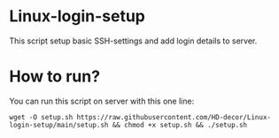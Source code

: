 # Linux-login-setup
This script setup basic SSH-settings and add login details to server. 


# How to run?
You can run this script on server with this one line:

````
wget -O setup.sh https://raw.githubusercontent.com/HD-decor/Linux-login-setup/main/setup.sh && chmod +x setup.sh && ./setup.sh
````

